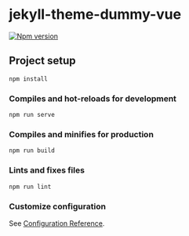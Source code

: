 # jekyll-theme-dummy-vue

[![Npm version](https://badge.fury.io/js/%40mpan-wework%2Fjekyll-theme-dummy-vue.svg)](https://www.npmjs.com/package/@mpan-wework/jekyll-theme-dummy-vue)

## Project setup
```
npm install
```

### Compiles and hot-reloads for development
```
npm run serve
```

### Compiles and minifies for production
```
npm run build
```

### Lints and fixes files
```
npm run lint
```

### Customize configuration
See [Configuration Reference](https://cli.vuejs.org/config/).
